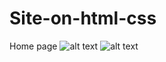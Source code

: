 # Site-on-html-css
Home page
![alt text](https://fex.net/get/300461770928/37824831)
![alt text](https://fex.net/get/608427726750/37824896)
